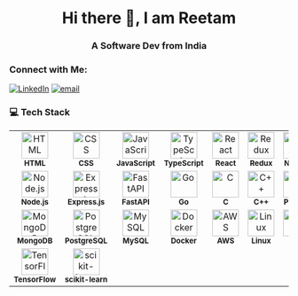 <div align="center">

# Hi there 👋, I am Reetam 

### A Software Dev from India

</div>

<!--
⚡️ Building with Next.js, React, Node.js & breaking stuff (on purpose)<br>☕ Code. Debug. Repeat.<br>
-->

### Connect with Me:
[![LinkedIn](https://img.shields.io/badge/LinkedIn-%230077B5.svg?logo=linkedin&logoColor=white)](https://linkedin.com/in/reetam-borgohain) [![email](https://img.shields.io/badge/Email-D14836?logo=gmail&logoColor=white)](mailto:reetambg@gmail.com) 


### 💻 Tech Stack

<table>
  <!-- Frontend -->
  <tr>
    <td align="center" width="96">
      <img src="https://cdn.jsdelivr.net/gh/devicons/devicon/icons/html5/html5-original.svg" width="48" alt="HTML" /><br><sub><b>HTML</b></sub>
    </td>
    <td align="center" width="96">
      <img src="https://cdn.jsdelivr.net/gh/devicons/devicon/icons/css3/css3-original.svg" width="48" alt="CSS" /><br><sub><b>CSS</b></sub>
    </td>
    <td align="center" width="96">
      <img src="https://cdn.jsdelivr.net/gh/devicons/devicon/icons/javascript/javascript-original.svg" width="48" alt="JavaScript" /><br><sub><b>JavaScript</b></sub>
    </td>
    <td align="center" width="96">
      <img src="https://cdn.jsdelivr.net/gh/devicons/devicon/icons/typescript/typescript-original.svg" width="48" alt="TypeScript" /><br><sub><b>TypeScript</b></sub>
    </td>
    <td align="center" width="96">
      <img src="https://cdn.jsdelivr.net/gh/devicons/devicon/icons/react/react-original.svg" width="48" alt="React" /><br><sub><b>React</b></sub>
    </td>
    <td align="center" width="96">
      <img src="https://cdn.jsdelivr.net/gh/devicons/devicon/icons/redux/redux-original.svg" width="48" alt="Redux" /><br><sub><b>Redux</b></sub>
    </td>
    <td align="center" width="96">
      <img src="https://cdn.jsdelivr.net/gh/devicons/devicon/icons/nextjs/nextjs-original.svg" width="48" alt="Next.js" /><br><sub><b>Next.js</b></sub>
    </td>
    <td align="center" width="96">
      <img src="https://cdn.jsdelivr.net/gh/devicons/devicon/icons/tailwindcss/tailwindcss-plain.svg" width="48" alt="TailwindCSS" /><br><sub><b>Tailwind</b></sub>
    </td>
  </tr>

  <!-- Backend & APIs -->
  <tr>
    <td align="center" width="96">
      <img src="https://cdn.jsdelivr.net/gh/devicons/devicon/icons/nodejs/nodejs-original.svg" width="48" alt="Node.js" /><br><sub><b>Node.js</b></sub>
    </td>
    <td align="center" width="96">
      <img src="https://cdn.jsdelivr.net/gh/devicons/devicon/icons/express/express-original.svg" width="48" alt="Express.js" /><br><sub><b>Express.js</b></sub>
    </td>
    <td align="center" width="96">
      <img src="https://cdn.jsdelivr.net/gh/devicons/devicon/icons/fastapi/fastapi-original.svg" width="48" alt="FastAPI" /><br><sub><b>FastAPI</b></sub>
    </td>
    <td align="center" width="96">
      <img src="https://cdn.jsdelivr.net/gh/devicons/devicon/icons/go/go-original.svg" width="48" alt="Go" /><br><sub><b>Go</b></sub>
    </td>
    <td align="center" width="96">
      <img src="https://cdn.jsdelivr.net/gh/devicons/devicon/icons/c/c-original.svg" width="48" alt="C" /><br><sub><b>C</b></sub>
    </td>
    <td align="center" width="96">
      <img src="https://cdn.jsdelivr.net/gh/devicons/devicon/icons/cplusplus/cplusplus-original.svg" width="48" alt="C++" /><br><sub><b>C++</b></sub>
    </td>
    <td align="center" width="96">
      <img src="https://cdn.jsdelivr.net/gh/devicons/devicon/icons/python/python-original.svg" width="48" alt="Python" /><br><sub><b>Python</b></sub>
    </td>
    <td align="center" width="96">
      <img src="https://cdn.jsdelivr.net/gh/devicons/devicon/icons/postman/postman-original.svg" width="48" alt="Postman" /><br><sub><b>Postman</b></sub>
    </td>
  </tr>

  <!-- Databases & DevOps -->
  <tr>
    <td align="center" width="96">
      <img src="https://cdn.jsdelivr.net/gh/devicons/devicon/icons/mongodb/mongodb-original.svg" width="48" alt="MongoDB" /><br><sub><b>MongoDB</b></sub>
    </td>
    <td align="center" width="96">
      <img src="https://cdn.jsdelivr.net/gh/devicons/devicon/icons/postgresql/postgresql-original.svg" width="48" alt="PostgreSQL" /><br><sub><b>PostgreSQL</b></sub>
    </td>
    <td align="center" width="96">
      <img src="https://cdn.jsdelivr.net/gh/devicons/devicon/icons/mysql/mysql-original.svg" width="48" alt="MySQL" /><br><sub><b>MySQL</b></sub>
    </td>
    <td align="center" width="96">
      <img src="https://cdn.jsdelivr.net/gh/devicons/devicon/icons/docker/docker-original.svg" width="48" alt="Docker" /><br><sub><b>Docker</b></sub>
    </td>
    <td align="center" width="96">
      <img src="https://cdn.jsdelivr.net/gh/devicons/devicon/icons/amazonwebservices/amazonwebservices-original.svg" width="48" alt="AWS" /><br><sub><b>AWS</b></sub>
    </td>
    <td align="center" width="96">
      <img src="https://cdn.jsdelivr.net/gh/devicons/devicon/icons/linux/linux-original.svg" width="48" alt="Linux" /><br><sub><b>Linux</b></sub>
    </td>
    <td align="center" width="96">
      <img src="https://cdn.jsdelivr.net/gh/devicons/devicon/icons/git/git-original.svg" width="48" alt="Git" /><br><sub><b>Git</b></sub>
    </td>
    <td align="center" width="96">
      <img src="https://cdn.jsdelivr.net/gh/devicons/devicon/icons/apachekafka/apachekafka-original.svg" width="48" alt="Kafka" /><br><sub><b>Kafka</b></sub>
    </td>
  </tr>

  <!-- ML & Data -->
  <tr>
    <td align="center" width="96">
      <img src="https://cdn.jsdelivr.net/gh/devicons/devicon/icons/tensorflow/tensorflow-original.svg" width="48" alt="TensorFlow" /><br><sub><b>TensorFlow</b></sub>
    </td>
    <td align="center" width="96">
      <img src="https://cdn.jsdelivr.net/gh/devicons/devicon/icons/scikitlearn/scikitlearn-original.svg" width="48" alt="scikit-learn" /><br><sub><b>scikit-learn</b></sub>
    </td>
    <td colspan="6"></td>
  </tr>
</table>






<!--
### GitHub Stats:
![](https://github-readme-stats.vercel.app/api?username=ReetamBG&theme=default_repocard&hide_border=true&include_all_commits=true&count_private=true)<br/>
![](https://nirzak-streak-stats.vercel.app/?user=ReetamBG&theme=default_repocard&hide_border=true)<br/>
![](https://github-readme-stats.vercel.app/api/top-langs/?username=ReetamBG&theme=default_repocard&hide_border=true&include_all_commits=true&count_private=true&layout=compact)

<div align="center">
  
### ✍️ Random Dev Quote
![](https://quotes-github-readme.vercel.app/api?type=vetical&theme=light)

</div>
-->


<!--
### 🔝 Top Contributed Repo
![](https://github-contributor-stats.vercel.app/api?username=ReetamBG&limit=5&theme=default_repocard&combine_all_yearly_contributions=true)

---
[![](https://visitcount.itsvg.in/api?id=ReetamBG&icon=0&color=0)](https://visitcount.itsvg.in)
-->



<!-- Proudly created with GPRM ( https://gprm.itsvg.in ) -->
